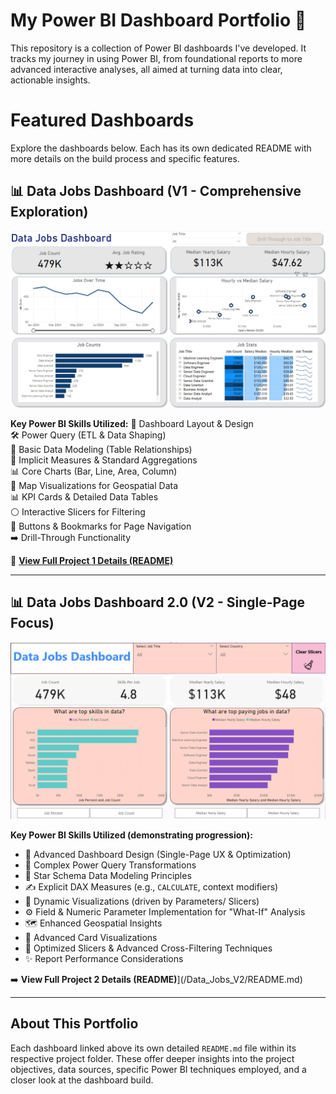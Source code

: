 # My Power BI Dashboard Portfolio 🎯

 This repository is a collection of Power BI dashboards I've developed. It tracks my journey in using Power BI, from foundational reports to more advanced interactive analyses, all aimed at turning data into clear, actionable insights.

# Featured Dashboards

Explore the dashboards below. Each has its own dedicated README with more details on the build process and specific features.

## 📊 Data Jobs Dashboard (V1 - Comprehensive Exploration)

![Data Jobs DB GIF](/images/ss1pg1.png)


**Key Power BI Skills Utilized:**
🎨 Dashboard Layout & Design  
🛠 Power Query (ETL & Data Shaping)  
🔗 Basic Data Modeling (Table Relationships)  
📐 Implicit Measures & Standard Aggregations  
📊 Core Charts (Bar, Line, Area, Column)   
📌 Map Visualizations for Geospatial Data  
📊 KPI Cards & Detailed Data Tables  
⚪ Interactive Slicers for Filtering  
🔘 Buttons & Bookmarks for Page Navigation  
➡️ Drill-Through Functionality  

🔗 [**View Full Project 1 Details (README)**](/Data_Jobs_V1/README.md)

---

## 📊 Data Jobs Dashboard 2.0 (V2 - Single-Page Focus)

![Data Jobs Dashboard 2.0](/images/ss1pro2.png)


**Key Power BI Skills Utilized (demonstrating progression):**
* 🎨 Advanced Dashboard Design (Single-Page UX & Optimization)
* 🔄 Complex Power Query Transformations
* 🧠 Star Schema Data Modeling Principles
* ✍️ Explicit DAX Measures (e.g., `CALCULATE`, context modifiers)
* 🔄 Dynamic Visualizations (driven by Parameters/ Slicers)
* ⚙️ Field & Numeric Parameter Implementation for "What-If" Analysis
* 🗺️ Enhanced Geospatial Insights
* 🧮 Advanced Card Visualizations
* 🧩 Optimized Slicers & Advanced Cross-Filtering Techniques
* ✨ Report Performance Considerations

➡️ **View Full Project 2 Details (README)**](/Data_Jobs_V2/README.md)

---

## About This Portfolio

Each dashboard linked above its own detailed `README.md` file within its respective project folder. These offer deeper insights into the project objectives, data sources, specific Power BI techniques employed, and a closer look at the dashboard build.